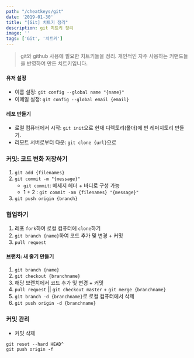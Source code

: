 ```yaml
---
path: "/cheatkeys/git"
date: '2019-01-30'
title: "[Git] 치트키 정리"
description: git 치트키 정리
image: ''
tags: ['Git', '치트키']
---
```

> git와 github 사용에 필요한 치트키들을 정리.
> 개인적인 자주 사용하는 커맨드들을 반영하여 만든 치트키입니다.

#### 유저 설정
- 이름 설정: `git config --global name "{name}"`
- 이메일 설정: `git config --global email {email}`

#### 레포 만들기
- 로컬 컴퓨터에서 시작: `git init`으로 현재 디렉토리(폴더)에 빈 레퍼지토리 만들기.
- 리모트 서버로부터 다운: `git clone {url}`으로 

### 커밋: 코드 변화 저장하기
1. `git add {filenames}`
2. `git commit -m "{message}"`
    - `git commit`: 메세지 헤더 + 바디로 구성 가능
    - 1 + 2 : `git commit -am {filenames} "{message}"`
3. `git push origin {branch}`

### 협업하기
1. 레포 `fork`하여 로컬 컴퓨터에 `clone`하기
2. `git branch {name}`하여 코드 추가 및 변경 + 커밋
3. `pull request`

#### 브랜치: 새 줄기 만들기
1. `git branch {name}`
2. `git checkout {branchname}`
3. 해당 브랜치에서 코드 추가 및 변경 + 커밋
4. `pull request` || `git checkout master` + `git merge {branchname}`
4. `git branch -d {branchname}`로 로컬 컴퓨터에서 삭제
5. `git push origin -d {branchname}`

### 커밋 관리
- 커밋 삭제
```git
git reset --hard HEAD^
git push origin -f
```